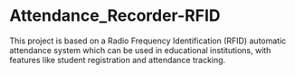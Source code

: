 # Attendance_Recorder-RFID
This project is based on a Radio Frequency Identification (RFID) automatic attendance system which can be used in educational institutions, with features like student registration and attendance tracking.
